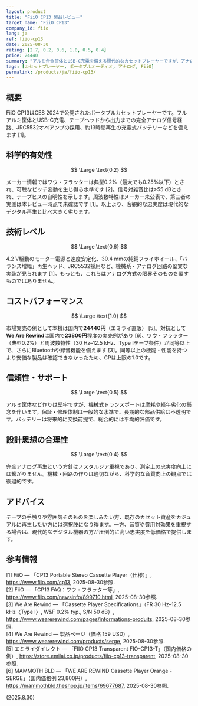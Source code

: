 ```yaml
---
layout: product
title: "FiiO CP13 製品レビュー"
target_name: "FiiO CP13"
company_id: fiio
lang: ja
ref: fiio-cp13
date: 2025-08-30
rating: [2.7, 0.2, 0.6, 1.0, 0.5, 0.4]
price: 24440
summary: "アルミ合金筐体とUSB-C充電を備える現代的なカセットプレーヤーですが、アナログ磁気テープの制約により忠実度は低く、デジタル代替に対するコスト面の優位性も乏しい製品です。"
tags: [カセットプレーヤー, ポータブルオーディオ, アナログ, FiiO]
permalink: /products/ja/fiio-cp13/
---
```


## 概要

FiiO CP13はCES 2024で公開されたポータブルカセットプレーヤーです。フルアルミ筐体とUSB-C充電、テープヘッドから出力までの完全アナログ信号経路、JRC5532オペアンプの採用、約13時間再生の充電式バッテリーなどを備えます [1]。

## 科学的有効性

$$ \Large \text{0.2} $$

メーカー情報ではワウ・フラッターは典型0.2%（最大でも0.25%以下）とされ、可聴なピッチ変動を生じ得る水準です [2]。信号対雑音比は>55 dBとされ、テープヒスの自明性を示します。周波数特性はメーカー未公表で、第三者の実測は本レビュー時点で未確認です [1]。以上より、客観的な忠実度は現代的なデジタル再生と比べ大きく劣ります。

## 技術レベル

$$ \Large \text{0.6} $$

4.2 V駆動のモーター電源と速度安定化、30.4 mmの純銅フライホイール、「バランス増幅」再生ヘッド、JRC5532採用など、機械系・アナログ回路の堅実な実装が見られます [1]。もっとも、これらはアナログ方式の限界そのものを覆すものではありません。

## コストパフォーマンス

$$ \Large \text{1.0} $$

市場実売の例として本機は国内で**24440円**（エミライ直販） [5]。対抗として**We Are Rewind**は国内で**23800円**程度の実売例があり [6]、ワウ・フラッター（典型0.2%）と周波数特性（30 Hz–12.5 kHz、Type Iテープ条件）が同等以上で、さらにBluetoothや録音機能を備えます [3]。同等以上の機能・性能を持つより安価な製品は確認できなかったため、CPは上限の1.0です。

## 信頼性・サポート

$$ \Large \text{0.5} $$

アルミ筐体など作りは堅牢ですが、機械式トランスポートは摩耗や経年劣化の懸念を伴います。保証・修理体制は一般的な水準で、長期的な部品供給は不透明です。バッテリーは将来的に交換前提で、総合的には平均的評価です。

## 設計思想の合理性

$$ \Large \text{0.4} $$

完全アナログ再生という方針はノスタルジア重視であり、測定上の忠実度向上には繋がりません。機械・回路の作りは適切ながら、科学的な音質向上の観点では後退的です。

## アドバイス

テープの手触りや雰囲気そのものを楽しみたい方、既存のカセット資産をカジュアルに再生したい方には選択肢になり得ます。一方、音質や費用対効果を重視する場合は、現代的なデジタル機器の方が圧倒的に高い忠実度を低価格で提供します。

## 参考情報

[1] FiiO — 「CP13 Portable Stereo Cassette Player（仕様）」, https://www.fiio.com/cp13, 2025-08-30参照.  
[2] FiiO — 「CP13 FAQ：ワウ・フラッター等」, https://www.fiio.com/newsinfo/899710.html, 2025-08-30参照.  
[3] We Are Rewind — 「Cassette Player Specifications」（FR 30 Hz–12.5 kHz〈Type I〉, W&F 0.2% typ., S/N 50 dB）, https://www.wearerewind.com/pages/informations-produits, 2025-08-30参照.  
[4] We Are Rewind — 製品ページ（価格 159 USD）, https://www.wearerewind.com/products/serge, 2025-08-30参照.  
[5] エミライダイレクト — 「FIIO CP13 Transparent FIO-CP13-T」（国内価格の例）, https://store.emilai.co.jp/products/fiio-cp13-transparent, 2025-08-30参照.  
[6] MAMMOTH BLD — 「WE ARE REWIND Cassette Player Orange - SERGE」（国内価格例 23,800円）, https://mammothbld.theshop.jp/items/69677687, 2025-08-30参照.

(2025.8.30)

